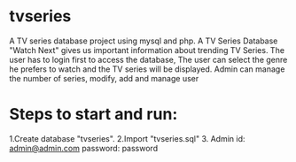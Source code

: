 # tvseries
A TV series database project using mysql and php. A TV Series Database "Watch Next" gives us important information about trending TV Series. The user has to login first to access the database, The user can select the genre he prefers to watch and the TV series will be displayed. Admin can manage the number of series, modify, add and manage user

# Steps to start and run:
 1.Create database "tvseries".
 2.Import "tvseries.sql" 
 3. Admin id: admin@admin.com
    password: password
